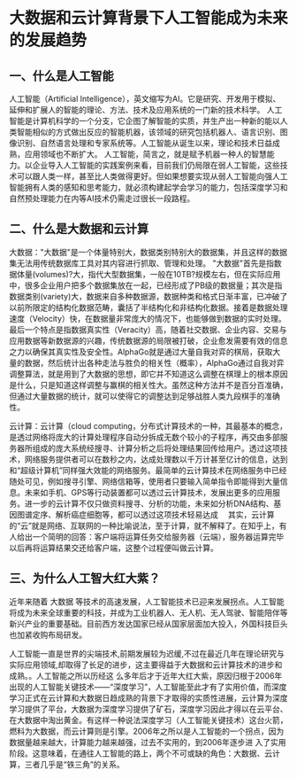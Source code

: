 # 大数据和云计算背景下人工智能成为未来的发展趋势
## 一、什么是人工智能
人工智能（Artificial Intelligence），英文缩写为AI。它是研究、开发用于模拟、延伸和扩展人的智能的理论、方法、技术及应用系统的一门新的技术科学。 人工智能是计算机科学的一个分支，它企图了解智能的实质，并生产出一种新的能以人类智能相似的方式做出反应的智能机器，该领域的研究包括机器人、语言识别、图像识别、自然语言处理和专家系统等。人工智能从诞生以来，理论和技术日益成熟，应用领域也不断扩大。
人工智能，简言之，就是赋予机器一种人的智慧能力。以企业导入人工智能的实践案例来看，目前我们仍局限在弱人工智能，这些技术可以跟人类一样，甚至比人类做得更好。但如果想要实现从弱人工智能向强人工智能拥有人类的感知和思考能力，就必须构建起学会学习的能力，包括深度学习和自然预处理能力在内等AI技术仍需走过很长一段路程。
## 二、什么是大数据和云计算
大数据："大数据"是一个体量特别大，数据类别特别大的数据集，并且这样的数据集无法用传统数据库工具对其内容进行抓取、管理和处理。 "大数据"首先是指数据体量(volumes)?大，指代大型数据集，一般在10TB?规模左右，但在实际应用中，很多企业用户把多个数据集放在一起，已经形成了PB级的数据量；其次是指数据类别(variety)大，数据来自多种数据源，数据种类和格式日渐丰富，已冲破了以前所限定的结构化数据范畴，囊括了半结构化和非结构化数据。接着是数据处理速度（Velocity）快，在数据量非常庞大的情况下，也能够做到数据的实时处理。最后一个特点是指数据真实性（Veracity）高，随着社交数据、企业内容、交易与应用数据等新数据源的兴趣，传统数据源的局限被打破，企业愈发需要有效的信息之力以确保其真实性及安全性。AlphaGo就是通过大量自我对弈的棋局，获取大量的数据，然后统计出各种走法与胜负的相关性（概率），AlphaGo通过自我对弈调整算法，就是用到了大数据的思想，即它并不知道这么调整在棋理上的根本原因是什么，只是知道这样调整与赢棋的相关性大。虽然这种方法并不是百分百准确，但通过大量数据的统计，就可以使得它的调整达到足够战胜人类九段棋手的准确性。

云计算：云计算（cloud computing，分布式计算技术的一种，其最基本的概念，是透过网络将庞大的计算处理程序自动分拆成无数个较小的子程序，再交由多部服务器所组成的庞大系统经搜寻、计算分析之后将处理结果回传给用户。透过这项技术，网络服务提供者可以在数秒之内，达成处理数以千万计甚至亿计的信息，达到和“超级计算机”同样强大效能的网络服务。最简单的云计算技术在网络服务中已经随处可见，例如搜寻引擎、网络信箱等，使用者只要输入简单指令即能得到大量信息。未来如手机、GPS等行动装置都可以透过云计算技术，发展出更多的应用服务。进一步的云计算不仅只做资料搜寻、分析的功能，未来如分析DNA结构、基因图谱定序、解析癌症细胞等，都可以透过这项技术轻易达成
　其实，云计算的“云”就是网络、互联网的一种比喻说法，至于计算，就不解释了。在知乎上，有人给出一个简明的回答：客户端将运算任务交给服务器（云端），服务器运算完毕以后再将运算结果交还给客户端，这整个过程便叫做云计算。

## 三、为什么人工智大红大紫？
近年来随着 大数据 等技术的高速发展，人工智能技术已迎来发展拐点。人工智能将成为未来全球重要的科技，并成为工业机器人、无人机、无人驾驶、智能陪伴等新兴产业的重要基础。目前西方发达国家已经从国家层面加大投入，外国科技巨头也加紧收购布局研发。

人工智能一直是世界的尖端技术,前期发展较为迟缓,不过在最近几年在理论研究与实际应用领域,却取得了长足的进步，这主要得益于大数据和云计算技术的进步和成熟。。人工智能之所以历经这 么多年后才于近年大红大紫，原因归根于2006年出现的人工智能关键技术——“深度学习”，人工智能至此才有了实用价值，而深度学习正式在云计算和大数据日趋成熟的背景下才取得的实质性进展，云计算为深度学习提供了平台，大数据为深度学习提供了矿石，深度学习因此才得以在云平台、在大数据中淘出黄金。有这样一种说法深度学习（人工智能关键技术）这台火箭，燃料为大数据，而云计算则是引擎。2006年之所以是人工智能的一个拐点，因为数据量越来越大，计算能力越来越强，过去不实用的，到2006年逐步进 入了实用阶段。这意味着，在通往人工智能的路上，两个不可或缺的角色：大数据、云计算，三者几乎是“铁三角”的关系。



